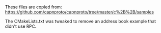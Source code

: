These files are copied from:
https://github.com/capnproto/capnproto/tree/master/c%2B%2B/samples

The CMakeLists.txt was tweaked to remove an address book example that didn't use
RPC.
